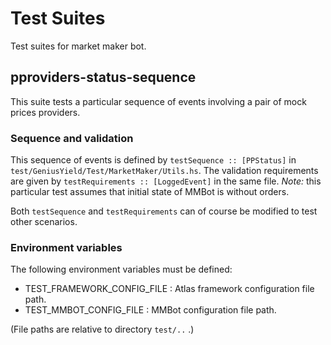 # Test Suites

Test suites for market maker bot.

## pproviders-status-sequence

This suite tests a particular sequence of events involving a pair of mock prices providers.

### Sequence and validation

This sequence of events is defined by `testSequence :: [PPStatus]` in `test/GeniusYield/Test/MarketMaker/Utils.hs`.  The validation requirements are given by `testRequirements :: [LoggedEvent]` in the same file.  *Note:*  this particular test assumes that initial state of MMBot is without orders.

Both `testSequence` and `testRequirements` can of course be modified to test other scenarios.

### Environment variables

The following environment variables must be defined:

- TEST_FRAMEWORK_CONFIG_FILE : Atlas framework configuration file path.
- TEST_MMBOT_CONFIG_FILE : MMBot configuration file path.

(File paths are relative to directory `test/..` .)
